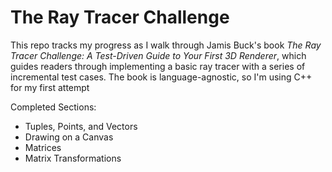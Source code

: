 The Ray Tracer Challenge
========================

This repo tracks my progress as I walk through Jamis Buck's book
*The Ray Tracer Challenge: A Test-Driven Guide to Your First 3D Renderer*, which guides readers through implementing a basic ray tracer with a series
of incremental test cases. The book is language-agnostic, so I'm using C++
for my first attempt

Completed Sections:
-   Tuples, Points, and Vectors
-   Drawing on a Canvas
-   Matrices
-   Matrix Transformations

